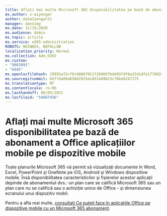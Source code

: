 ```yaml
---
title: Aflați mai multe Microsoft 365 disponibilitatea pe bază de abonament a Office aplicațiilor mobile pe dispozitive mobile
ms.author: v-aiyengar
author: AshaIyengar21
manager: dansimp
ms.date: 12/15/2020
ms.audience: Admin
ms.topic: article
ms.service: o365-administration
ROBOTS: NOINDEX, NOFOLLOW
localization_priority: Normal
ms.collection: Adm_O365
ms.custom:
- "9003891"
- "6945"
ms.openlocfilehash: 19955a72cf9c9888f011f26085fbd493fdf8a15d1dfe17709244497f52be02d7
ms.sourcegitcommit: b5f7da89a650d2915dc652449623c78be6247175
ms.translationtype: MT
ms.contentlocale: ro-RO
ms.lasthandoff: 08/05/2021
ms.locfileid: "54087436"
---
```

# <a name="learn-about-microsoft-365-subscriptionbased-availability-of-office-apps-features-on-mobile-devices"></a>Aflați mai multe Microsoft 365 disponibilitatea pe bază de abonament a Office aplicațiilor mobile pe dispozitive mobile

Toate planurile Microsoft 365 vă permit să vizualizați documente în Word, Excel, PowerPoint și OneNote pe iOS, Android și Windows dispozitive mobile. Însă disponibilitatea caracteristicilor și fișierelor acestor aplicații depinde de abonamentul dvs.: un plan care se califică Microsoft 365 sau un plan care nu se califică sau o achiziție unice de Office - și dimensiunea ecranului unui dispozitiv mobil.

Pentru a afla mai multe, [consultați Ce puteți face în aplicațiile Office pe dispozitive mobile cu un Microsoft 365 abonament](https://go.microsoft.com/fwlink/?linkid=2135575). 
